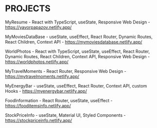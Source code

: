# PROJECTS

MyResume - React with TypeScript, useState, Responsive Web Design - https://yavorpapazov.netlify.app/

MyMoviesDataBase - useState, useEffect, React Router, Dynamic Routes, React Children, Context API - https://mymoviesdatabase.netlify.app/

WorldPhotos - React with TypeScript, useState, useEffect, React Router, Dynamic Routes, React Children, Context API, Responsive Web Design - https://worldphotos.netlify.app/

MyTravelMoments - React Router, Responsive Web Design - https://mytravelmoments.netlify.app/

MyEnergyBar - useState, useEffect, React Router, Context API, custom Hooks - https://myenergybar.netlify.app/

FoodInformation - React Router, useState, useEffect - https://fooditemsinfo.netlify.app/

StockPriceInfo - useState, Material UI, Styled Components - https://stockpriceinfo.netlify.app/
